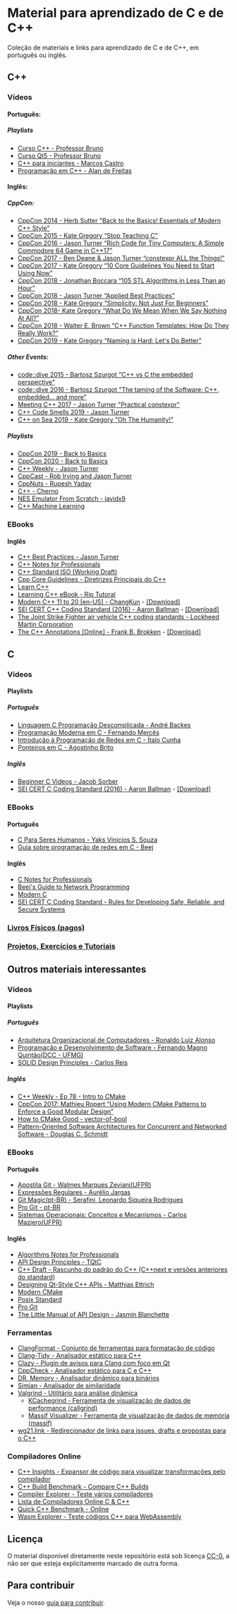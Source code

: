 Material para aprendizado de C e de C++
=======================================

Coleção de materiais e links para aprendizado de C e de C++, em português ou inglês.

C++
---

### Vídeos

#### Português:

##### Playlists

- [Curso C++ - Professor Bruno](https://www.youtube.com/playlist?list=PLx4x_zx8csUjczg1qPHavU1vw1IkBcm40)
- [Curso Qt5 - Professor Bruno](https://www.youtube.com/playlist?list=PLx4x_zx8csUhzAyii9-cY-IJwo00p_5AC)
- [C++ para iniciantes - Marcos Castro](https://www.youtube.com/playlist?list=PL8eBmR3QtPL13Dkn5eEfmG9TmzPpTp0cV)
- [Programação em C++ - Alan de Freitas](https://youtube.com/playlist?list=PLIUc9-A-aPpqrzY3YuWDUOyQLOBCb5lck)

#### Inglês:

##### CppCon:

- [CppCon 2014 - Herb Sutter "Back to the Basics! Essentials of Modern C++ Style"](https://www.youtube.com/watch?v=xnqTKD8uD64)
- [CppCon 2015 - Kate Gregory “Stop Teaching C"](https://www.youtube.com/watch?v=YnWhqhNdYyk)
- [CppCon 2016 - Jason Turner “Rich Code for Tiny Computers: A Simple Commodore 64 Game in C++17”](https://www.youtube.com/watch?v=zBkNBP00wJE)
- [CppCon 2017 - Ben Deane & Jason Turner “constexpr ALL the Things!”](https://www.youtube.com/watch?v=PJwd4JLYJJY)
- [CppCon 2017 - Kate Gregory “10 Core Guidelines You Need to Start Using Now”](https://www.youtube.com/watch?v=XkDEzfpdcSg)
- [CppCon 2018 - Jonathan Boccara “105 STL Algorithms in Less Than an Hour”](https://www.youtube.com/watch?v=2olsGf6JIkU)
- [CppCon 2018 - Jason Turner “Applied Best Practices”](https://www.youtube.com/watch?v=DHOlsEd0eDE)
- [CppCon 2018 - Kate Gregory “Simplicity: Not Just For Beginners”](https://www.youtube.com/watch?v=n0Ak6xtVXno)
- [CppCon 2018-  Kate Gregory “What Do We Mean When We Say Nothing At All?”](https://www.youtube.com/watch?v=kYVxGyido9g)
- [CppCon 2018 - Walter E. Brown “C++ Function Templates: How Do They Really Work?”](https://www.youtube.com/watch?v=NIDEjY5ywqU)
- [CppCon 2019 - Kate Gregory “Naming is Hard: Let's Do Better”](https://www.youtube.com/watch?v=MBRoCdtZOYg)

##### Other Events:

- [code::dive 2015 - Bartosz Szurgot "C++ vs C the embedded perspective"](https://www.youtube.com/watch?v=PDSvjwJ2M80&feature=youtu.be)
- [code::dive 2016 - Bartosz Szurgot "The taming of the Software: C++, embedded... and more"](https://www.youtube.com/watch?v=NGLid96ceEo)
- [Meeting C++ 2017 - Jason Turner "Practical constexpr"](https://www.youtube.com/watch?v=xtf9qkDTrZE)
- [C++ Code Smells 2019 - Jason Turner](https://www.youtube.com/watch?v=nqfgOCU_Do4)
- [C++ on Sea 2019 - Kate Gregory "Oh The Humanity!"](https://www.youtube.com/watch?v=SzoquBerhUc)

##### Playlists

- [CppCon 2019 - Back to Basics](https://www.youtube.com/playlist?list=PL5qoVlA-tv09ykIIPHP9N6vgJaFPnYWCa)
- [CppCon 2020 - Back to Basics](https://www.youtube.com/playlist?list=PLHTh1InhhwT5o3GwbFYy3sR7HDNRA353e)
- [C++ Weekly - Jason Turner](https://www.youtube.com/playlist?list=PLs3KjaCtOwSZ2tbuV1hx8Xz-rFZTan2J1)
- [CppCast - Rob Irving and Jason Turner](https://www.youtube.com/channel/UCuCjADS4u3uJDTqUaG0H9dA/playlists)
- [CppNuts - Rupesh Yadav](https://www.youtube.com/user/MrRupeshyadav/playlists)
- [C++ - Cherno](https://www.youtube.com/playlist?list=PLlrATfBNZ98dudnM48yfGUldqGD0S4FFb)
- [NES Emulator From Scratch - javidx9](https://www.youtube.com/watch?v=nViZg02IMQo&list=PLrOv9FMX8xJHqMvSGB_9G9nZZ_4IgteYf)
- [C++ Machine Learning](https://www.youtube.com/watch?v=jKtbNvCT8Dc&feature=youtu.be)

### EBooks

#### Inglês

- [C++ Best Practices - Jason Turner](https://legacy.gitbook.com/download/pdf/book/lefticus/cpp-best-practices)
- [C++ Notes for Professionals](https://books.goalkicker.com/CPlusPlusBook/)
- [C++ Standard ISO (Working Draft)](https://eel.is/c++draft/)
- [Cpp Core Guidelines - Diretrizes Principais do C++](http://isocpp.github.io/CppCoreGuidelines/CppCoreGuidelines)
- [Learn C++](https://www.learncpp.com/)
- [Learning C++ eBook - Rip Tutoral](https://riptutorial.com/ebook/cplusplus)
- [Modern C++ 11 to 20 [en-US] - ChangKun](https://changkun.de/modern-cpp/en-us/00-preface/) - [[Download]](https://changkun.de/modern-cpp/pdf/modern-cpp-tutorial-en-us.pdf)
- [SEI CERT C++ Coding Standard (2016) - Aaron Ballman](https://wiki.sei.cmu.edu/confluence/pages/viewpage.action?pageId=88046682) - [[Download]](https://resources.sei.cmu.edu/downloads/secure-coding/assets/sei-cert-cpp-coding-standard-2016-v01.pdf)
- [The Joint Strike Fighter air vehicle C++ coding standards - Lockheed Martin Corporation](http://www.stroustrup.com/JSF-AV-rules.pdf)
- [The C++ Annotations [Online] - Frank B. Brokken](http://www.icce.rug.nl/documents/cplusplus/) - [[Download]](https://gitlab.com/fbb-git/cppannotations-zip)



C
-

### Vídeos

#### Playlists

##### Português

- [Linguagem C Programação Descomplicada - André Backes](https://www.youtube.com/user/progdescomplicada/playlists)
- [Programação Moderna em C - Fernando Mercês](https://www.youtube.com/playlist?list=PLIfZMtpPYFP5qaS2RFQxcNVkmJLGQwyKE)
- [Introdução à Programação de Redes em C - Ítalo Cunha](https://www.youtube.com/playlist?list=PLyrH0CFXIM5Wzmbv-lC-qvoBejsa803Qk)
- [Ponteiros em C - Agostinho Brito](https://www.youtube.com/playlist?list=PLWWAoQUirHNoKlnNdSnDRw8NQEe9wcYiD)

##### Inglês

- [Beginner C Videos - Jacob Sorber](https://www.youtube.com/playlist?list=PL9IEJIKnBJjG5H0ylFAzpzs9gSmW_eICB)
- [SEI CERT C Coding Standard (2016) - Aaron Ballman](https://wiki.sei.cmu.edu/confluence/display/c/SEI+CERT+C+Coding+Standard) - [[Download]](https://resources.sei.cmu.edu/downloads/secure-coding/assets/sei-cert-c-coding-standard-2016-v01.pdf)

### EBooks

#### Português

- [C Para Seres Humanos - Yaks Vinicios S. Souza](https://github.com/Plankiton/CParaSeresHumanos/releases)
- [Guia sobre programação de redes em C - Beej](https://beej.us/guide/bgnet/translations/bgnet_ptbr.html)

#### Inglês

- [C Notes for Professionals](https://books.goalkicker.com/CBook/)
- [Beej's Guide to Network Programming](https://beej.us/guide/bgnet/html/)
- [Modern C](https://modernc.gforge.inria.fr/)
- [SEI CERT C Coding Standard - Rules for Developing Safe, Reliable, and Secure Systems](https://wiki.sei.cmu.edu/confluence/display/c/SEI+CERT+C+Coding+Standard)

### [Livros Físicos (pagos)](livros.md)

### [Projetos, Exercícios e Tutoriais](projetos-exercicios-tutoriais.md)

Outros materiais interessantes
------------------------------

### Vídeos

#### Playlists

##### Português

- [Arquitetura Organizacional de Computadores - Ronaldo Luiz Alonso](https://www.youtube.com/playlist?list=PLI_dauuJZJxCSXrlDtP8MVpqaajJzdsZn)
- [Programação e Desenvolvimento de Software - Fernando Magno Quintão(DCC - UFMG)](https://www.youtube.com/playlist?list=PLC-dUCVQghfd-2RHqSxKjBSTBc9FrT0GQ)
- [SOLID Design Principles - Carlos Reis](https://www.youtube.com/playlist?list=PLboKtxk1EpigdaiaKOv9Y4YpZdzEkNJcW)

##### Inglês

- [C++ Weekly - Ep 78 - Intro to CMake](https://www.youtube.com/watch?v=HPMvU64RUTY)
- [CppCon 2017: Mathieu Ropert “Using Modern CMake Patterns to Enforce a Good Modular Design”](https://www.youtube.com/watch?v=eC9-iRN2b04)
- [How to CMake Good - vector-of-bool](https://www.youtube.com/playlist?list=PLK6MXr8gasrGmIiSuVQXpfFuE1uPT615s)
- [Pattern-Oriented Software Architectures for Concurrent and Networked Software - Douglas C. Schmidt](https://www.youtube.com/playlist?list=PLZ9NgFYEMxp6CHE-QQ040tlDILNcBqJnc)

### EBooks

#### Português

- [Apostila Git - Walmes Marques Zeviani(UFPR)](https://gitlab.c3sl.ufpr.br/pet-estatistica/apostila-git/blob/devel/apostila_git.pdf)
- [Expressões Regulares - Aurélio Jargas](https://aurelio.net/regex/guia/)
- [Git Magic(pt-BR) - Serafini, Leonardo Siqueira Rodrigues](http://www-cs-students.stanford.edu/~blynn/gitmagic/intl/pt_br/)
- [Pro Git - pt-BR](https://git-scm.com/book/pt-br)
- [Sistemas Operacionais: Conceitos e Mecanismos - Carlos Maziero(UFPR)](http://wiki.inf.ufpr.br/maziero/doku.php?id=socm:start)

#### Inglês

- [Algorithms Notes for Professionals](https://books.goalkicker.com/AlgorithmsBook/)
- [API Design Principles - TQtC](https://wiki.qt.io/API_Design_Principles)
- [C++ Draft - Rascunho do padrão do C++ (C++next e versões anteriores do standard)](https://eel.is/c++draft)
- [Designing Qt-Style C++ APIs - Matthias Ettrich](https://doc.qt.io/archives/qq/qq13-apis.html)
- [Modern CMake](http://cliutils.gitlab.io/modern-cmake/)
- [Posix Standard](https://pubs.opengroup.org/onlinepubs/9699919799/)
- [Pro Git](https://git-scm.com/book)
- [The Little Manual of API Design - Jasmin Blanchette](https://people.mpi-inf.mpg.de/~jblanche/api-design.pdf)

### Ferramentas

- [ClangFormat - Conjunto de ferramentas para formatação de código](https://clang.llvm.org/docs/ClangFormat.html)
- [Clang-Tidy - Analisador estático para C++](https://clang.llvm.org/extra/clang-tidy/)
- [Clazy - Plugin de avisos para Clang com foco em Qt](https://kde.org/applications/development/org.kde.clazy)
- [CppCheck - Analisador estático para C e C++](http://cppcheck.sourceforge.net/)
- [DR. Memory - Analisador dinâmico para binários](https://drmemory.org)
- [Simian - Analisador de similaridade](https://www.harukizaemon.com/simian/)
- [Valgrind - Utilitário para análise dinâmica](https://valgrind.org/)
    - [KCachegrind - Ferramenta de visualização de dados de performance (callgrind)](https://kde.org/applications/development/org.kde.kcachegrind)
    - [Massif Visualizer - Ferramenta de visualização de dados de memória (massif)](https://kde.org/applications/development/org.kde.massif-visualizer)
- [wg21.link - Redirecionador de links para issues, drafts e propostas para o C++](https://wg21.link)

### Compiladores Online
 - [C++ Insights - Expansor de código para visualizar transformações pelo compilador](https://cppinsights.io/)
 - [C++ Build Benchmark - Compare C++ Builds](https://build-bench.com)
 - [Compiler Explorer - Teste vários compiladores](https://godbolt.org/)
 - [Lista de Compiladores Online C & C++](https://arnemertz.github.io/online-compilers/)
 - [Quick C++ Benchmark - Online](http://quick-bench.com/)
 - [Wasm Explorer - Teste códigos C++ para WebAssembly](https://mbebenita.github.io/WasmExplorer/)

Licença
-------

O material disponível diretamente neste repositório está sob licença
[CC-0](LICENSE), a não ser que esteja explicitamente marcado de outra forma.


Para contribuir
---------------

Veja o nosso [guia para contribuir](CONTRIBUTING.md).
